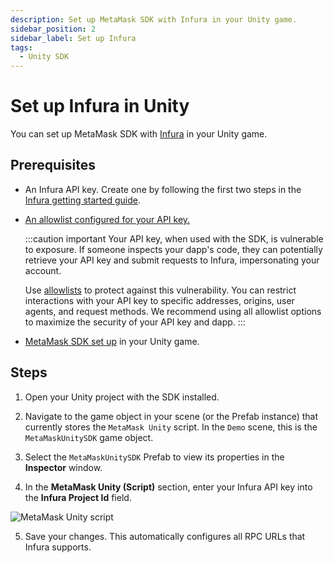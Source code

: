 ```yaml
---
description: Set up MetaMask SDK with Infura in your Unity game.
sidebar_position: 2
sidebar_label: Set up Infura
tags:
  - Unity SDK
---
```


# Set up Infura in Unity

You can set up MetaMask SDK with [Infura](https://docs.infura.io/) in
your Unity game.

## Prerequisites

- An Infura API key.
  Create one by following the first two steps in the
  [Infura getting started guide](https://docs.infura.io/getting-started).

- [An allowlist configured for your API key.](https://docs.infura.io/networks/ethereum/how-to/secure-a-project/use-an-allowlist)

  :::caution important
  Your API key, when used with the SDK, is vulnerable to exposure.
  If someone inspects your dapp's code, they can potentially retrieve your API key and submit
  requests to Infura, impersonating your account.

  Use [allowlists](https://docs.infura.io/networks/ethereum/how-to/secure-a-project/use-an-allowlist)
  to protect against this vulnerability.
  You can restrict interactions with your API key to specific addresses, origins, user agents, and request methods.
  We recommend using all allowlist options to maximize the security of your API key and dapp.
  :::

- [MetaMask SDK set up](../../../connect/metamask-sdk/gaming/unity.md) in your Unity game.

## Steps

1. Open your Unity project with the SDK installed.

2. Navigate to the game object in your scene (or the Prefab instance) that currently stores the
   `MetaMask Unity` script.
   In the `Demo` scene, this is the `MetaMaskUnitySDK` game object.

3. Select the `MetaMaskUnitySDK` Prefab to view its properties in the **Inspector** window.

4. In the **MetaMask Unity (Script)** section, enter your Infura API key into the **Infura Project
   Id** field.

<p align="center">

![MetaMask Unity script](../../../assets/unity-infura.png)

</p>

5. Save your changes.
   This automatically configures all RPC URLs that Infura supports.
